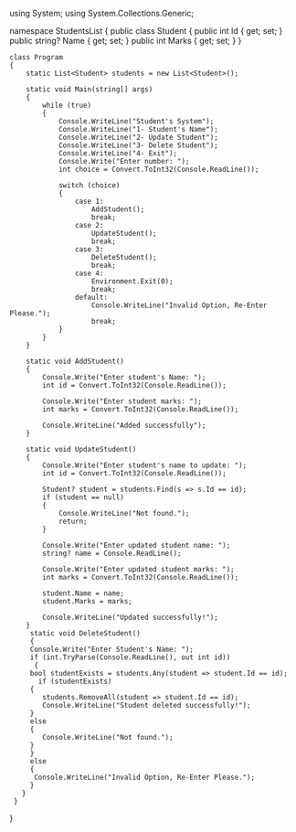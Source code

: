 using System;
using System.Collections.Generic;

namespace StudentsList
{
    public class Student
    {
        public int Id { get; set; }
        public string? Name { get; set; }
        public int Marks { get; set; }
    }

    class Program
    {
        static List<Student> students = new List<Student>();

        static void Main(string[] args)
        {
            while (true)
            {
                Console.WriteLine("Student's System");
                Console.WriteLine("1- Student's Name");
                Console.WriteLine("2- Update Student");
                Console.WriteLine("3- Delete Student");
                Console.WriteLine("4- Exit");
                Console.Write("Enter number: ");
                int choice = Convert.ToInt32(Console.ReadLine());

                switch (choice)
                {
                    case 1:
                        AddStudent();
                        break;
                    case 2:
                        UpdateStudent();
                        break;
                    case 3:
                        DeleteStudent();
                        break;
                    case 4:
                        Environment.Exit(0);
                        break;
                    default:
                        Console.WriteLine("Invalid Option, Re-Enter Please.");
                        break;
                }
            }
        }

        static void AddStudent()
        {
            Console.Write("Enter student's Name: ");
            int id = Convert.ToInt32(Console.ReadLine());

            Console.Write("Enter student marks: ");
            int marks = Convert.ToInt32(Console.ReadLine());

            Console.WriteLine("Added successfully");
        }

        static void UpdateStudent()
        {
            Console.Write("Enter student's name to update: ");
            int id = Convert.ToInt32(Console.ReadLine());

            Student? student = students.Find(s => s.Id == id);
            if (student == null)
            {
                Console.WriteLine("Not found.");
                return;
            }

            Console.Write("Enter updated student name: ");
            string? name = Console.ReadLine();

            Console.Write("Enter updated student marks: ");
            int marks = Convert.ToInt32(Console.ReadLine());

            student.Name = name;
            student.Marks = marks;

            Console.WriteLine("Updated successfully!");
        }
         static void DeleteStudent()
         {
         Console.Write("Enter Student's Name: ");
         if (int.TryParse(Console.ReadLine(), out int id))
          {
         bool studentExists = students.Any(student => student.Id == id);
           if (studentExists)
         {
            students.RemoveAll(student => student.Id == id);
            Console.WriteLine("Student deleted successfully!");
         }
         else
         {
            Console.WriteLine("Not found.");
         }
         }
         else
         {
          Console.WriteLine("Invalid Option, Re-Enter Please.");
         }
       }
     }
}

